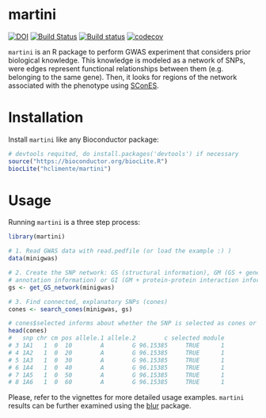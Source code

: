 # martini

[![DOI](https://zenodo.org/badge/DOI/10.5281/zenodo.824643.svg)](https://doi.org/10.5281/zenodo.824643)
[![Build Status](https://travis-ci.org/hclimente/martini.svg?branch=master)](https://travis-ci.org/hclimente/martini)
[![Build status](https://ci.appveyor.com/api/projects/status/ehnhhg2n5cs7pkk6?svg=true)](https://ci.appveyor.com/project/hclimente/martini)
[![codecov](https://codecov.io/gh/hclimente/martini/branch/master/graph/badge.svg)](https://codecov.io/gh/hclimente/martini)

`martini` is an R package to perform GWAS experiment that considers prior biological knowledge. This knowledge is modeled as a network of SNPs, were edges represent functional relationships between them (e.g. belonging to the same gene). Then, it looks for regions of the network associated with the phenotype using [SConES](https://academic.oup.com/bioinformatics/article/29/13/i171/198210).

# Installation

Install `martini` like any Bioconductor package:

``` r
# devtools requited, do install.packages('devtools') if necessary
source("https://bioconductor.org/biocLite.R")
biocLite("hclimente/martini")
```

# Usage

Running `martini` is a three step process:

``` r
library(martini)

# 1. Read GWAS data with read.pedfile (or load the example :) )
data(minigwas)

# 2. Create the SNP network: GS (structural information), GM (GS + gene 
# annotation information) or GI (GM + protein-protein interaction information)
gs <- get_GS_network(minigwas)

# 3. Find connected, explanatory SNPs (cones)
cones <- search_cones(minigwas, gs)

# cones$selected informs about whether the SNP is selected as cones or not
head(cones)
#   snp chr cm pos allele.1 allele.2        c selected module
# 3 1A1   1  0  10        A        G 96.15385     TRUE      1
# 4 1A2   1  0  20        A        G 96.15385     TRUE      1
# 5 1A3   1  0  30        A        G 96.15385     TRUE      1
# 6 1A4   1  0  40        A        G 96.15385     TRUE      1
# 7 1A5   1  0  50        A        G 96.15385     TRUE      1
# 8 1A6   1  0  60        A        G 96.15385     TRUE      1
```

Please, refer to the vignettes for more detailed usage examples. `martini` results can be further examined using the [blur](https://github.com/hclimente/blur) package.